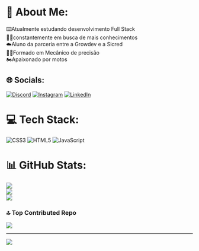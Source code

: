 # 💫 About Me:
⌨️Atualmente estudando desenvolvimento Full Stack<br>👨‍🚀constantemente em busca de mais conhecimentos<br>☁️Aluno da parceria entre a Growdev e a Sicred<br>🧑‍🎓Formado em Mecânico de precisão <br>🏍️Apaixonado por motos


## 🌐 Socials:
[![Discord](https://img.shields.io/badge/Discord-%237289DA.svg?logo=discord&logoColor=white)](https://discord.gg/558870554871070720) [![Instagram](https://img.shields.io/badge/Instagram-%23E4405F.svg?logo=Instagram&logoColor=white)](https://instagram.com/dartora__) [![LinkedIn](https://img.shields.io/badge/LinkedIn-%230077B5.svg?logo=linkedin&logoColor=white)](https://linkedin.com/in/bernardo-dartora) 

# 💻 Tech Stack:
![CSS3](https://img.shields.io/badge/css3-%231572B6.svg?style=for-the-badge&logo=css3&logoColor=white) ![HTML5](https://img.shields.io/badge/html5-%23E34F26.svg?style=for-the-badge&logo=html5&logoColor=white) ![JavaScript](https://img.shields.io/badge/javascript-%23323330.svg?style=for-the-badge&logo=javascript&logoColor=%23F7DF1E)
# 📊 GitHub Stats:
![](https://github-readme-stats.vercel.app/api?username=Be0208&theme=dark&hide_border=false&include_all_commits=true&count_private=false)<br/>
![](https://github-readme-streak-stats.herokuapp.com/?user=Be0208&theme=dark&hide_border=false)<br/>
![](https://github-readme-stats.vercel.app/api/top-langs/?username=Be0208&theme=dark&hide_border=false&include_all_commits=true&count_private=false&layout=compact)

### 🔝 Top Contributed Repo
![](https://github-contributor-stats.vercel.app/api?username=Be0208&limit=5&theme=dark&combine_all_yearly_contributions=true)

---
[![](https://visitcount.itsvg.in/api?id=Be0208&icon=0&color=0)](https://visitcount.itsvg.in)

<!-- Proudly created with GPRM ( https://gprm.itsvg.in ) -->
